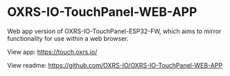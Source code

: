 # OXRS-IO-TouchPanel-WEB-APP
Web app version of OXRS-IO-TouchPanel-ESP32-FW, which aims to mirror functionality for use within a web browser.

View app: <https://touch.oxrs.io/>

View readme: <https://github.com/OXRS-IO/OXRS-IO-TouchPanel-WEB-APP>
